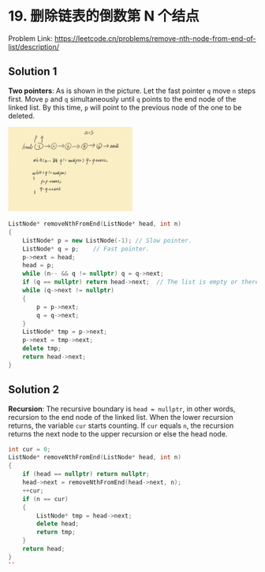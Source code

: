 # 19. 删除链表的倒数第 N 个结点

Problem Link: https://leetcode.cn/problems/remove-nth-node-from-end-of-list/description/

## Solution 1

**Two pointers**: As is shown in the picture. Let the fast pointer `q` move `n` steps first. Move `p` and `q` simultaneously until `q` points to the end node of the linked list. By this time, `p` will point to the previous node of the one to be deleted.

<img src="./img/19. 删除链表的倒数第 N 个结点.gif" width="50%" height="50%">

```cpp
ListNode* removeNthFromEnd(ListNode* head, int n)
{
    ListNode* p = new ListNode(-1); // Slow pointer.
    ListNode* q = p;    // Fast pointer.
    p->next = head;
    head = p;
    while (n-- && q != nullptr) q = q->next;
    if (q == nullptr) return head->next;  // The list is empty or there is no 
    while (q->next != nullptr)
    {
        p = p->next;
        q = q->next;
    }
    ListNode* tmp = p->next;
    p->next = tmp->next;
    delete tmp;
    return head->next;
}
```

## Solution 2

**Recursion**: The recursive boundary is `head = nullptr`, in other words, recursion to the end node of the linked list. When the lower recursion returns, the variable `cur` starts counting. If `cur` equals `n`, the recursion returns the next node to the upper recursion or else the head node. 

```cpp
int cur = 0;
ListNode* removeNthFromEnd(ListNode* head, int n)
{
    if (head == nullptr) return nullptr;
    head->next = removeNthFromEnd(head->next, n);
    ++cur;
    if (n == cur)
    {
        ListNode* tmp = head->next;
        delete head;
        return tmp;
    }
    return head;
}
``
